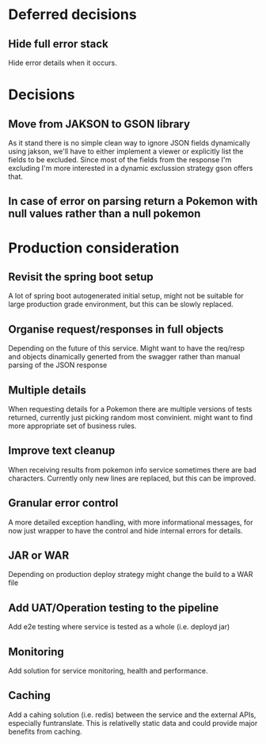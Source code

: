 # Deferred decisions
## Hide full error stack
Hide error details when it occurs.

# Decisions
## Move from JAKSON to GSON library
As it stand there is no simple clean way to ignore JSON fields dynamically using jakson, we'll have to either implement a viewer or explicitly list the fields to be excluded. Since most of the fields from the response I'm excluding I'm more interested in a dynamic exclussion strategy gson offers that.
## In case of error on parsing return a Pokemon with null values rather than a null pokemon



# Production consideration
## Revisit the spring boot setup
A lot of spring boot autogenerated initial setup, might not be suitable for large production grade environment, but this can be slowly replaced.
## Organise request/responses in full objects
Depending on the future of this service. Might want to have the req/resp and objects dinamically generted from the swagger rather than manual parsing of the JSON response
## Multiple details
When requesting details for a Pokemon there are multiple versions of tests returned, currently just picking random most convinient. might want to find more appropriate set of business rules.
## Improve text cleanup
When receiving results from pokemon info service sometimes there are bad characters. Currently only new lines are replaced, but this can be improved.
## Granular error control
A more detailed exception handling, with more informational messages, for now just wrapper to have the control and hide internal errors for details.
## JAR or WAR 
Depending on production deploy strategy might change the build to a WAR file
## Add UAT/Operation testing to the pipeline
Add e2e testing where service is tested as a whole (i.e. deployd jar)
## Monitoring
Add solution for service monitoring, health and performance.
## Caching
Add a cahing solution (i.e. redis) between the service and the external APIs, especially funtranslate. This is relativelly static data and could provide major benefits from caching.